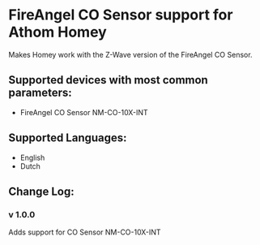 # FireAngel CO Sensor support for Athom Homey  
Makes Homey work with the Z-Wave version of the FireAngel CO Sensor.
   
## Supported devices with most common parameters:
* FireAngel CO Sensor NM-CO-10X-INT
   
## Supported Languages:
* English
* Dutch
   
## Change Log:

### v 1.0.0
Adds support for CO Sensor NM-CO-10X-INT